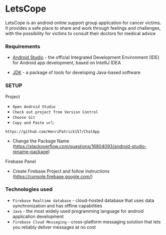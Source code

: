 # LetsCope
LetsCope is an android online support group application for cancer victims. It provides a safe place to share and work through feelings and challenges, with the possibility for victims to consult their doctors for medical advice

### Requirements
- [Android Studio](https://developer.android.com/studio) - the official Integrated Development Environment (IDE) for Android app development, based on IntelliJ IDEA

- [JDK](https://www.oracle.com/technetwork/java/javase/downloads/index.html) - a package of tools for developing Java-based software

### SETUP

Project

- `Open Android Studio`
- `Check out project from Version Control`
- `Choose Git`
- `Copy and Paste url`: 
```
https://github.com/HenriPatrick157/ChatApp
```
- Change the Package Name (https://stackoverflow.com/questions/16804093/android-studio-rename-package)


Firebase Panel

- Create Firebase Project and follow instructions (https://console.firebase.google.com/)



### Technologies used

- `Firebase Realtime database` - cloud-hosted database that uses data synchronization and has offline capabilities
- `Java` - the most widely used programming language for android application development 
- `Firebase Cloud Messaging` - cross-platform messaging solution that lets you reliably deliver messages at no cost
